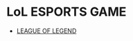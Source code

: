 # LoL ESPORTS GAME
* [LEAGUE OF LEGEND](https://samcaro.github.io/DEV008-data-lovers-League-of-Legends/)


<!-- # GitHub [GitHub](https://github.com/)


[Google](https://www.google.com/)

[Google](https://www.google.com/)

[Google](hhhttps://www.google.com/) -->
